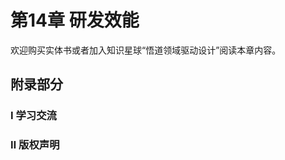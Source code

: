 # 第14章 研发效能

欢迎购买实体书或者加入知识星球“悟道领域驱动设计”阅读本章内容。

## 附录部分

### Ⅰ 学习交流
<!--@include: contact.md-->

### Ⅱ 版权声明
<!--@include: copyright-notice.md-->
